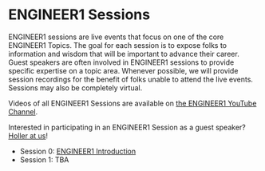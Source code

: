 # ENGINEER1 Sessions

ENGINEER1 sessions are live events that focus on one of the core ENGINEER1 Topics.
The goal for each session is to expose folks to information and wisdom that will be important to
advance their career.
Guest speakers are often involved in ENGINEER1 sessions to provide specific expertise on a topic area.
Whenever possible, we will provide session recordings for the benefit of folks unable to attend the
live events.  Sessions may also be completely virtual.

Videos of all ENGINEER1 Sessions are available on [the ENGINEER1 YouTube Channel](https://www.youtube.com/channel/UCjYPSDgMUIWjJWDYGXyQRWw).

Interested in participating in an ENGINEER1 Session as a guest speaker?  [Holler at us](/contact/)!


- Session 0: [ENGINEER1 Introduction](https://www.youtube.com/channel/UCjYPSDgMUIWjJWDYGXyQRWw)
- Session 1: TBA